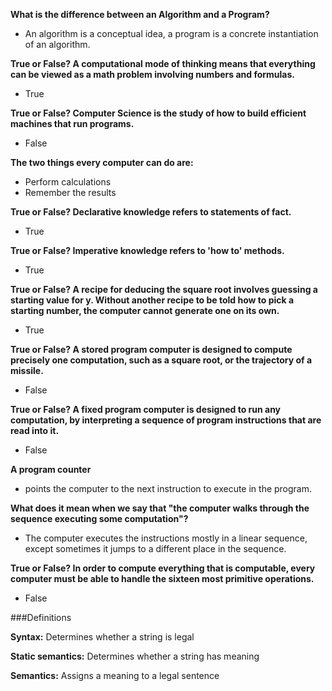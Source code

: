 **What is the difference between an Algorithm and a Program?**

* An algorithm is a conceptual idea, a program is a concrete instantiation of an algorithm.

**True or False? A computational mode of thinking means that everything can be viewed as a math problem involving numbers and formulas.**

* True

**True or False? Computer Science is the study of how to build efficient machines that run programs.**

* False

**The two things every computer can do are:**

* Perform calculations
* Remember the results

**True or False? Declarative knowledge refers to statements of fact.**

* True

**True or False? Imperative knowledge refers to 'how to' methods.**

* True

**True or False? A recipe for deducing the square root involves guessing a starting value for y. Without another recipe to be told how to pick a starting number, the computer cannot generate one on its own.**

* True

**True or False? A stored program computer is designed to compute precisely one computation, such as a square root, or the trajectory of a missile.**

* False

**True or False? A fixed program computer is designed to run any computation, by interpreting a sequence of program instructions that are read into it.**

* False

**A program counter**

* points the computer to the next instruction to execute in the program.

**What does it mean when we say that "the computer walks through the sequence executing some computation"?**

* The computer executes the instructions mostly in a linear sequence, except sometimes it jumps to a different place in the sequence.

**True or False? In order to compute everything that is computable, every computer must be able to handle the sixteen most primitive operations.**

* False

###Definitions

**Syntax:** Determines whether a string is legal

**Static semantics:** Determines whether a string has meaning

**Semantics:** Assigns a meaning to a legal sentence